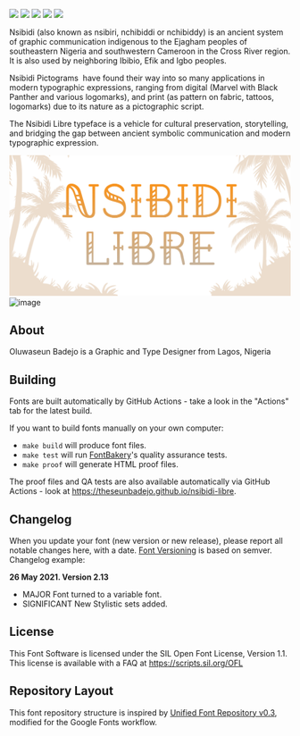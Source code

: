 
[![][Fontbakery]](https://theseunbadejo.github.io/nsibidi-libre/fontbakery/fontbakery-report.html)
[![][Universal]](https://theseunbadejo.github.io/nsibidi-libre/fontbakery/fontbakery-report.html)
[![][GF Profile]](https://theseunbadejo.github.io/nsibidi-libre/fontbakery/fontbakery-report.html)
[![][Outline Correctness]](https://theseunbadejo.github.io/nsibidi-libre/fontbakery/fontbakery-report.html)
[![][Shaping]](https://theseunbadejo.github.io/nsibidi-libre/fontbakery/fontbakery-report.html)

[Fontbakery]: https://img.shields.io/endpoint?url=https%3A%2F%2Fraw.githubusercontent.com%2Ftheseunbadejo%2Fnsibidi-libre%2Fgh-pages%2Fbadges%2Foverall.json
[GF Profile]: https://img.shields.io/endpoint?url=https%3A%2F%2Fraw.githubusercontent.com%2Ftheseunbadejo%2Fnsibidi-libre%2Fgh-pages%2Fbadges%2FGoogleFonts.json
[Outline Correctness]: https://img.shields.io/endpoint?url=https%3A%2F%2Fraw.githubusercontent.com%2Ftheseunbadejo%2Fnsibidi-libre%2Fgh-pages%2Fbadges%2FOutlineCorrectnessChecks.json
[Shaping]: https://img.shields.io/endpoint?url=https%3A%2F%2Fraw.githubusercontent.com%2Ftheseunbadejo%2Fnsibidi-libre%2Fgh-pages%2Fbadges%2FShapingChecks.json
[Universal]: https://img.shields.io/endpoint?url=https%3A%2F%2Fraw.githubusercontent.com%2Ftheseunbadejo%2Fnsibidi-libre%2Fgh-pages%2Fbadges%2FUniversal.json

Nsibidi (also known as nsibiri, nchibiddi or nchibiddy) is an ancient system of graphic communication indigenous to the Ejagham peoples of southeastern Nigeria and southwestern Cameroon in the Cross River region. It is also used by neighboring Ibibio, Efik and Igbo peoples.

Nsibidi Pictograms  have found their way into so many applications in modern typographic expressions, ranging from digital (Marvel with Black Panther and various logomarks), and print (as pattern on fabric, tattoos, logomarks) due to its nature as a pictographic script. 

The Nsibidi Libre typeface is a vehicle for cultural preservation, storytelling, and bridging the gap between ancient symbolic communication and modern typographic expression.

![Nsibidi Libre](documentation/NL1.gif)
![image](https://github.com/theseunbadejo/nsibidi-libre/assets/47482372/48aa6778-4bd4-4c2a-be45-9363e00960aa)

## About

Oluwaseun Badejo is a Graphic and Type Designer from Lagos, Nigeria

## Building

Fonts are built automatically by GitHub Actions - take a look in the "Actions" tab for the latest build.

If you want to build fonts manually on your own computer:

* `make build` will produce font files.
* `make test` will run [FontBakery](https://github.com/googlefonts/fontbakery)'s quality assurance tests.
* `make proof` will generate HTML proof files.

The proof files and QA tests are also available automatically via GitHub Actions - look at https://theseunbadejo.github.io/nsibidi-libre.

## Changelog

When you update your font (new version or new release), please report all notable changes here, with a date.
[Font Versioning](https://github.com/googlefonts/gf-docs/tree/main/Spec#font-versioning) is based on semver. 
Changelog example:

**26 May 2021. Version 2.13**
- MAJOR Font turned to a variable font.
- SIGNIFICANT New Stylistic sets added.

## License

This Font Software is licensed under the SIL Open Font License, Version 1.1.
This license is available with a FAQ at
https://scripts.sil.org/OFL

## Repository Layout

This font repository structure is inspired by [Unified Font Repository v0.3](https://github.com/unified-font-repository/Unified-Font-Repository), modified for the Google Fonts workflow.
